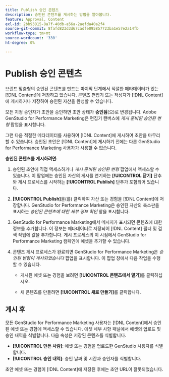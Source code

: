```yaml
---
title: Publish 승인 콘텐츠
description: 승인된 콘텐츠를 게시하는 방법을 알아봅니다.
feature: Approval, Content
exl-id: 2bb93815-8a7f-40db-a56a-2aefda40a2f4
source-git-commit: 8fafd823d3d67cadfe095857723ba1e57e2a14fb
workflow-type: tm+mt
source-wordcount: '330'
ht-degree: 0%

---
```


# Publish 승인 콘텐츠

브랜드 맞춤형의 승인된 콘텐츠를 만드는 마지막 단계에서 적절한 메타데이터가 있는 [!DNL Content]에 저장하고 있습니다. 콘텐츠 편집기 또는 작성자가 [!DNL Content]에 게시하거나 저장하여 승인된 자산을 완성할 수 있습니다.

모든 지정 승인자가 초안을 승인하면 초안 상태가 **승인됨**(으)로 변경됩니다. Adobe GenStudio for Performance Marketing은 편집기 캔버스에 _게시 준비된 승인된 변형_ 팝업을 표시합니다.

그런 다음 적절한 메타데이터를 사용하여 [!DNL Content]에 게시하여 초안을 마무리할 수 있습니다. 승인된 초안은 [!DNL Content]에 게시하기 전에는 다른 GenStudio for Performance Marketing 사용자가 사용할 수 없습니다.

**승인된 콘텐츠를 게시하려면**:

1. 승인된 초안에 직접 액세스하거나 _게시 준비된 승인된 변형_ 팝업에서 액세스할 수 있습니다. 이 팝업에는 승인된 자산의 게시를 연기하는 **[!UICONTROL 닫기]** 단추와 게시 프로세스를 시작하는 **[!UICONTROL Publish]** 단추가 포함되어 있습니다.

1. **[!UICONTROL Publish]**&#x200B;을(를) 클릭하여 자산 또는 경험을 [!DNL Content]에 저장합니다. GenStudio for Performance Marketing은 승인된 자산의 축소판을 표시하는 _승인된 콘텐츠에 대한 세부 정보 확인_ 창을 표시합니다.

1. GenStudio for Performance Marketing에서 메시지가 표시되면 콘텐츠에 대한 정보를 추가합니다. 이 정보는 메타데이터로 저장되어 [!DNL Content] 필터 및 검색 작업에 값을 추가합니다. 게시 프로세스의 이 시점에서 GenStudio for Performance Marketing 캠페인에 에셋을 추가할 수 있습니다.

1. 콘텐츠 게시 프로세스가 완료되면 GenStudio for Performance Marketing은 _승인된 변형이 게시되었습니다_ 팝업을 표시합니다. 이 팝업 창에서 다음 작업을 수행할 수 있습니다.

   * 게시된 에셋 또는 경험을 보려면 **[!UICONTROL 콘텐츠에서 열기]**&#x200B;를 클릭하십시오.

   * 새 콘텐츠를 만들려면 **[!UICONTROL 새로 만들기]**&#x200B;를 클릭합니다.

## 게시 후

모든 GenStudio for Performance Marketing 사용자는 [!DNL Content]에서 승인된 에셋 또는 경험에 액세스할 수 있습니다. 에셋 세부 사항 패널에서 에셋의 업로드 및 승인 내역을 식별합니다. 다음 속성은 저장된 콘텐츠를 식별합니다.

* **[!UICONTROL 만든 사람]**: 에셋 또는 경험을 업로드한 GenStudio 사용자를 식별합니다.
* **[!UICONTROL 승인 내역]**: 승인 날짜 및 시간과 승인자를 식별합니다.

초안 에셋 또는 경험이 [!DNL Content]에 저장된 후에는 초안 URL이 잘못되었습니다.
